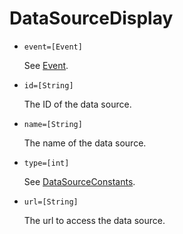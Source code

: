 # DataSourceDisplay

* `event=[Event]`

	See [Event](../../event.markdown).

* `id=[String]`

	The ID of the data source.

* `name=[String]`

	The name of the data source.

* `type=[int]`

	See [DataSourceConstants](../../../../../osb-faro-contacts-api/src/main/java/com/liferay/osb/faro/contacts/model/constants/DataSourceConstants.java).

* `url=[String]`

	The url to access the data source.